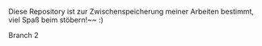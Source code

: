 Diese Repository ist zur Zwischenspeicherung meiner Arbeiten bestimmt, viel Spaß beim stöbern!~~ :)

Branch 2